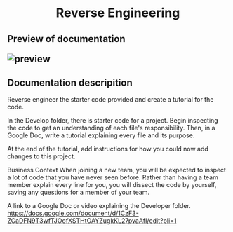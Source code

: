 <h1 align = "center" > Reverse Engineering </h1>

<h2> Preview of documentation
 
![preview](https://user-images.githubusercontent.com/61447353/103606296-077bdc80-4ee4-11eb-87a9-5faaf3c4deb8.PNG)


<h2> Documentation descripition </h2>

Reverse engineer the starter code provided and create a tutorial for the code.

In the Develop folder, there is starter code for a project. Begin inspecting the code to get an understanding of each file's responsibility. Then, in a Google Doc, write a tutorial explaining every file and its purpose. 

At the end of the tutorial, add instructions for how you could now add changes to this project.

Business Context
When joining a new team, you will be expected to inspect a lot of code that you have never seen before. Rather than having a team member explain every line for you, you will dissect the code by yourself, saving any questions for a member of your team.

A link to a Google Doc or video explaining the Developer folder. <br>
https://docs.google.com/document/d/1CzF3-ZCaDFN9T3wfTJOofXSTHtOAYZugkKL27pvaAfI/edit?pli=1 <br>

